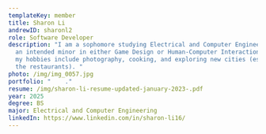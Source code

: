 ```yaml
---
templateKey: member
title: Sharon Li
andrewID: sharonl2
role: Software Developer
description: "I am a sophomore studying Electrical and Computer Engineering with
  an intended minor in either Game Design or Human-Computer Interaction. Some of
  my hobbies include photography, cooking, and exploring new cities (especially
  the restaurants). "
photo: /img/img_0057.jpg
portfolio: " ﻿   ."
resume: /img/sharon-li-resume-updated-january-2023-.pdf
year: 2025
degree: BS
major: Electrical and Computer Engineering
linkedIn: https://www.linkedin.com/in/sharon-li16/
---
```

